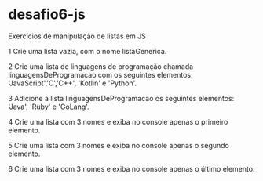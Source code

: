 # desafio6-js
Exercícios de manipulação de listas em JS

1 Crie uma lista vazia, com o nome listaGenerica.

2 Crie uma lista de linguagens de programação chamada linguagensDeProgramacao com os seguintes elementos: 'JavaScript','C','C++', 'Kotlin' e 'Python'.

3 Adicione à lista linguagensDeProgramacao os seguintes elementos: 'Java', 'Ruby' e 'GoLang'.

4 Crie uma lista com 3 nomes e exiba no console apenas o primeiro elemento.

5 Crie uma lista com 3 nomes e exiba no console apenas o segundo elemento.

6 Crie uma lista com 3 nomes e exiba no console apenas o último elemento.
